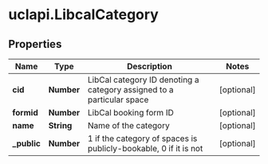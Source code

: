 # uclapi.LibcalCategory

## Properties

Name | Type | Description | Notes
------------ | ------------- | ------------- | -------------
**cid** | **Number** | LibCal category ID denoting a category assigned to a particular space | [optional] 
**formid** | **Number** | LibCal booking form ID | [optional] 
**name** | **String** | Name of the category | [optional] 
**_public** | **Number** | 1 if the category of spaces is publicly-bookable, 0 if it is not | [optional] 


